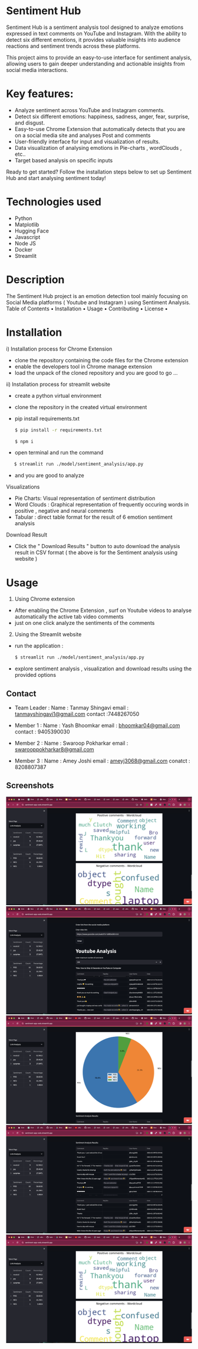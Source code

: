 # Sentiment Hub

Sentiment Hub is a sentiment analysis tool designed to analyze emotions expressed in text comments on YouTube and Instagram. With the ability to detect six different emotions, it provides valuable insights into audience reactions and sentiment trends across these platforms.

This project aims to provide an easy-to-use interface for sentiment analysis, allowing users to gain deeper understanding and actionable insights from social media interactions.

# Key features:
- Analyze sentiment across YouTube and Instagram comments.
- Detect six different emotions: happiness, sadness, anger, fear, surprise, and disgust.
- Easy-to-use Chrome  Extension that automatically detects that you are on a social media site and analyses Post and comments 
- User-friendly interface for input and visualization of results.
- Data visualization of analysing emotions in Pie-charts , wordClouds , etc..
- Target based analysis on specific inputs

Ready to get started? Follow the installation steps below to set up Sentiment Hub and start analysing sentiment today!

# Technologies used 
- Python
- Matplotlib
- Hugging Face
- Javascript
- Node JS
- Docker 
- Streamlit


# Description
The Sentiment Hub project is an emotion detection tool mainly focusing on Social Media platforms ( Youtube and Instagram ) using Sentiment Analysis.
Table of Contents
	•	Installation
	•	Usage
	•	Contributing
	•	License
	•	
# Installation
i) Installation process for Chrome Extension
- clone the repository containing the code files for the Chrome extension 
- enable the developers tool in Chrome manage extension
- load the unpack of the cloned repository and you are good to go ...

ii) Installation process for streamlit website 
- create a python virtual environment 
- clone the repository in the created virtual environment 
- pip install requirements.txt
   ```bash
   $ pip install -r requirements.txt
   ```
   
   ```bash
   $ npm i
   ```
- open terminal and run the command
```bash
   $ streamlit run ./model/sentiment_analysis/app.py
   ```
- and you are good to analyze 

Visualizations

- Pie Charts: Visual representation of sentiment distribution
- Word Clouds : Graphical representation of frequently occuring words in positive , negative and neural comments 
- Tabular : direct table format for the result of 6 emotion sentiment analysis


Download Result 

- Click the " Download Results " button to auto download the analysis result in CSV format 
( the above is for the Sentiment analysis using website ) 



# Usage
1) Using Chrome extension
- After enabling the Chrome Extension , surf on Youtube videos to analyse automatically the active tab video comments
- just on one click analyze the sentiments of the comments 

2) Using the Streamlit website 
- run the application :
   ```bash
   $ streamlit run ./model/sentiment_analysis/app.py
   ```
- explore sentiment analysis , visualization and download results using the provided options


## Contact

- Team Leader : Name : Tanmay Shingavi 
                  email : tanmayshingavi1@gmail.com
                  contact :7448267050

- Member 1 : Name : Yash Bhoomkar 
             email : bhoomkar04@gmail.com
             contact : 9405390030

- Member 2 : Name : Swaroop Pokharkar 
             email : swarooppokharkar8@gmail.com

- Member 3 : Name : Amey Joshi 
             email : ameyj3068@gmail.com
             conatct : 8208807387

## Screenshots

![screenshot1](https://github.com/decodingafterlife/Neural-Knights-2.0/blob/30015f8d36d08de1a258f8339a4e9e0478c430e2/Screenshot%202024-02-11%20at%209.16.43%20AM.png)
![screenshot2](https://github.com/decodingafterlife/Neural-Knights-2.0/blob/30015f8d36d08de1a258f8339a4e9e0478c430e2/Screenshot%202024-02-11%20at%209.11.25%20AM.png)
![screenshot3](https://github.com/decodingafterlife/Neural-Knights-2.0/blob/30015f8d36d08de1a258f8339a4e9e0478c430e2/Screenshot%202024-02-11%20at%209.16.15%20AM.png)
![screenshot4](https://github.com/decodingafterlife/Neural-Knights-2.0/blob/30015f8d36d08de1a258f8339a4e9e0478c430e2/Screenshot%202024-02-11%20at%209.16.31%20AM.png)
![screenshot5](https://github.com/decodingafterlife/Neural-Knights-2.0/blob/30015f8d36d08de1a258f8339a4e9e0478c430e2/Screenshot%202024-02-11%20at%209.16.43%20AM.png)
